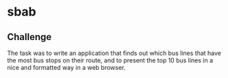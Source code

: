 # sbab

## Challenge

The task was to write an application that finds out which bus lines that have the most bus stops on their route, and to present the top 10 bus lines in a nice and formatted way in a web browser.
